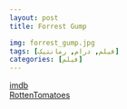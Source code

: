 ```yaml
---
layout: post
title: Forrest Gump

img: forrest_gump.jpg
tags: [فیلم, درام, رمانتیک]
categories: [فیلم]
---
```


[imdb](https://www.imdb.com/title/tt0109830/)  
[RottenTomatoes](https://www.rottentomatoes.com/m/forrest_gump)

